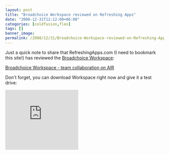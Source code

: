 ```yaml
---
layout: post
title: "Broadchoice Workspace reviewed on Refreshing Apps"
date: "2008-12-31T12:12:00+06:00"
categories: [coldfusion,flex]
tags: []
banner_image: 
permalink: /2008/12/31/Broadchoice-Workspace-reviewed-on-Refreshing-Apps
---
```


Just a quick note to share that RefreshingApps.com (I need to bookmark this site!) has reviewed the <a href="http://www.broadchoice.com/downloads/">Broadchoice Workspace</a>: 

<a href="http://refreshingapps.com/showcase/app/broadchoice_workspace_team_collaboration_on_air/">Broadchoice Workspace - team collaboration on AIR</a>

Don't forget, you can download Workspace right now and give it a test drive:

<iframe width="232" scrolling="no" height="190" frameborder="0" src="https://workspace.broadchoice.com/bcp/install/"></iframe>